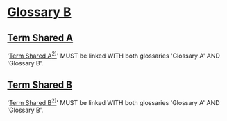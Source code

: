 # [Glossary B](#glossary-b)

## [Term Shared A](#term-shared-a)

'[Term Shared A][1][<sup>2)</sup>][2]' MUST be linked WITH both glossaries 'Glossary A' AND 'Glossary B'.

## [Term Shared B](#term-shared-b)

'[Term Shared B][3][<sup>2)</sup>][4]' MUST be linked WITH both glossaries 'Glossary A' AND 'Glossary B'.

[1]: ./shared-terms-glossary-a.md#term-shared-a "'Term Shared A' MUST be linked WITH both glossaries 'Glossary A' AND 'Glossary B'."

[2]: #term-shared-a "'Term Shared A' MUST be linked WITH both glossaries 'Glossary A' AND 'Glossary B'."

[3]: ./shared-terms-glossary-a.md#term-shared-b "'Term Shared B' MUST be linked WITH both glossaries 'Glossary A' AND 'Glossary B'."

[4]: #term-shared-b "'Term Shared B' MUST be linked WITH both glossaries 'Glossary A' AND 'Glossary B'."
